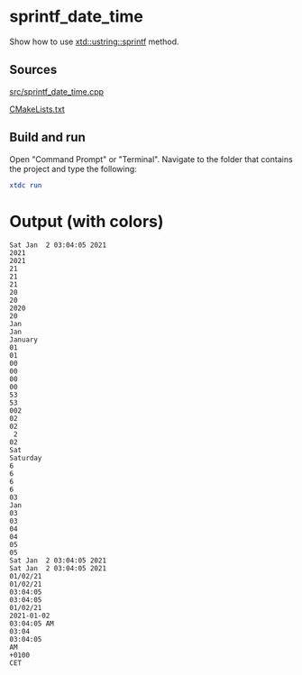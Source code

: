# sprintf_date_time

Show how to use [xtd::ustring::sprintf](https://gammasoft71.github.io/xtd/reference_guides/latest/group__format__parse.html#ga0c65606fb81f84e4d9ea43002114d8de) method.

## Sources

[src/sprintf_date_time.cpp](src/sprintf_date_time.cpp)

[CMakeLists.txt](CMakeLists.txt)

## Build and run

Open "Command Prompt" or "Terminal". Navigate to the folder that contains the project and type the following:

```cmake
xtdc run
```

# Output (with colors)

```
Sat Jan  2 03:04:05 2021
2021
2021
21
21
21
20
20
2020
20
Jan
Jan
January
01
01
00
00
00
00
53
53
002
02
02
 2
02
Sat
Saturday
6
6
6
6
03
Jan
03
03
04
04
05
05
Sat Jan  2 03:04:05 2021
Sat Jan  2 03:04:05 2021
01/02/21
01/02/21
03:04:05
03:04:05
01/02/21
2021-01-02
03:04:05 AM
03:04
03:04:05
AM
+0100
CET
```

